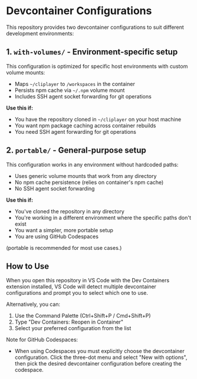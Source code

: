 # Devcontainer Configurations

This repository provides two devcontainer configurations to suit different development environments:

## 1. `with-volumes/` - Environment-specific setup

This configuration is optimized for specific host environments with custom volume mounts:

- Maps `~/cliplayer` to `/workspaces` in the container
- Persists npm cache via `~/.npm` volume mount
- Includes SSH agent socket forwarding for git operations

**Use this if:**

- You have the repository cloned in `~/cliplayer` on your host machine
- You want npm package caching across container rebuilds
- You need SSH agent forwarding for git operations

## 2. `portable/` - General-purpose setup

This configuration works in any environment without hardcoded paths:

- Uses generic volume mounts that work from any directory
- No npm cache persistence (relies on container's npm cache)
- No SSH agent socket forwarding

**Use this if:**

- You've cloned the repository in any directory
- You're working in a different environment where the specific paths don't exist
- You want a simpler, more portable setup
- You are using GitHub Codespaces

(portable is recommended for most use cases.)

## How to Use

When you open this repository in VS Code with the Dev Containers extension installed, VS Code will detect multiple devcontainer configurations and prompt you to select which one to use.

Alternatively, you can:

1. Use the Command Palette (Ctrl+Shift+P / Cmd+Shift+P)
2. Type "Dev Containers: Reopen in Container"
3. Select your preferred configuration from the list

Note for GitHub Codespaces:

- When using Codespaces you must explicitly choose the devcontainer configuration. Click the three-dot menu and select "New with options", then pick the desired devcontainer configuration before creating the codespace.
